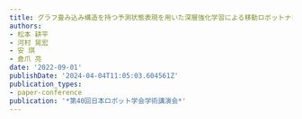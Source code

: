 ```yaml
---
title: グラフ畳み込み構造を持つ予測状態表現を用いた深層強化学習による移動ロボットナビゲーション
authors:
- 松本 耕平
- 河村 晃宏
- 安 琪
- 倉爪 亮
date: '2022-09-01'
publishDate: '2024-04-04T11:05:03.604561Z'
publication_types:
- paper-conference
publication: '*第40回日本ロボット学会学術講演会*'
---
```

